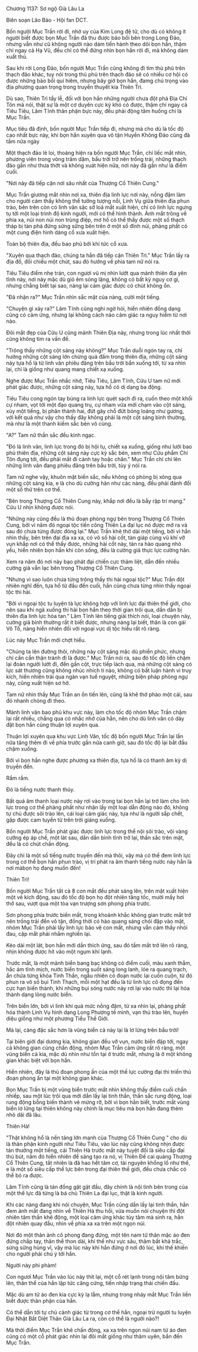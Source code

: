 




Chương 1137: Sơ ngộ Già Lâu La


Biên soạn Lão Bảo - Hội fan DCT.

Bốn người Mục Trần rời đi, nhờ uy của Kim Long đệ tử, cho dù có không ít người biết được bọn Mục Trần đã thu được bảo bối bên trong Long Đảo, nhưng vẫn như cũ không người nào dám tiến hành theo dõi bọn hắn, thậm chí ngay cả Hạ Vũ, đều chỉ có thể đứng nhìn bọn hắn rời đi, mà không dám xuất thủ.

Sau khi rời Long Đảo, bốn người Mục Trần cũng không đi tìm thủ phủ trên thạch đảo khác, tuy nói trong thủ phủ trên thạch đảo sẽ có nhiều cơ hội có được những bảo bối quí hiêm, nhưng bây giờ bọn hắn, đamg chú trọng vào địa phương quan trọng trong truyền thuyết kia Thiên Trì.

Dù sao, Thiên Trì tẩy lễ, đối với bọn hắn những người chưa đột phá Địa Chí Tôn mà nói, thật sự là một cơ duyên cực kỳ khó có được, thậm chí ngay cả Tiêu Tiêu, Lâm Tĩnh thân phận bực này, đều phải động tâm huống chi là Mục Trần.

Mục tiêu đã định, bốn người Mục Trần tiếp đi, nhưng mà cho dù là tốc độ cao nhất bực này, khi bọn hắn xuyên qua vô tận Huyền Không Đảo cũng đã tầm nửa ngày

Một thạch đảo lẻ loi, thoáng hiện ra bốn người Mục Trần, chỉ liếc mắt nhìn, phương viên trong vòng trăm dặm, bầu trời trở nên trống trải, những thạch đảo gần như thưa thớt và không xuát hiện nữa, nơi này đã gần như là điểm cuối.

"Nơi này đã tiếp cận nơi sâu nhất của Thượng Cổ Thiên Cung."

Mục Trần giương mắt nhìn nơi xa, thiên địa linh lực nơi này, nồng đậm làm cho người cảm thấy không thể tưởng tượng nổi, Linh Vụ giữa thiên địa phun trào, bên trên còn có linh vân sặc sỡ loá mắt xuất hiện, chỉ có linh lực ngưng tụ tới một loại trình độ kinh người, mới có thể hình thành. Ánh mắt trông về phía xa, núi non núi non trùng điệp, mơ hồ có thể thấy được một số thạch tháp bị tàn phá đứng sừng sững bên trên ở một số đỉnh núi, phảng phất có một cung điện hình dáng cổ xưa xuất hiện.

Toàn bộ thiên địa, đều bao phủ bởi khí tức cổ xưa.

"Xuyên qua thạch đảo, chúng ta hẳn đã tiếp cận Thiên Trì." Mục Trần lấy ra địa đồ, đối chiếu một chút, sau đó hướng về phía tam nữ nói ra.

Tiêu Tiêu điểm nhẹ trán, con ngươi vũ mị nhìn lướt qua mảnh thiên địa yên tĩnh này, nơi này mặc dù gió êm sóng lặng, không có bất kỳ nguy cơ gì, nhưng chẳng biết tại sao, nàng lại cảm giác được có chút không ổn.

"Đã nhận ra?" Mục Trần nhìn sắc mặt của nàng, cười một tiếng.

"Chuyện gì xảy ra?" Lâm Tĩnh cũng nghi ngờ hỏi, hiển nhiên đồng dạng cũng có cảm ứng, nhưng lại không cách nào cảm giác ra nguy hiểm từ nơi nào.

Đôi mắt đẹp của Cửu U cũng mảnh Thiên Địa này, nhưng trong lúc nhất thời cũng không tìm ra vấn đề.

"Trông thấy những cột sáng này không?" Mục Trần duỗi ngón tay ra, chỉ hướng những cột sáng lớn chừng quả đấm trong thiên địa, những cột sáng này tựa hồ là từ linh vân phiêu đãng trên bầu trời bắn xuống tới, từ xa nhìn lại, chỉ là giống như quang mang chiết xạ xuống.

Nghe được Mục Trần nhắc nhở, Tiêu Tiêu, Lâm Tĩnh, Cửu U tam nữ mới phát giác được, những cột sáng này, tựa hồ có dị dạng ba động.

Tiêu Tiêu cong ngón tay búng ra linh lực quét sạch đi ra, cuốn theo một khối cự nham, vọt tới một đạo quang trụ, cự nham vừa mới chạm vào cột sáng, xùy một tiếng, bị phân thành hai, đứt gãy chỗ đứt bóng loáng như gương, với kết quả như vậy cho thấy đây không phải là một cột sáng bình thường, mà như là một thanh kiếm sắc bén vô cùng.

"A?" Tam nữ thần sắc đều kinh ngạc.

"Đó là linh vân, linh lực trong đó bị hội tụ, chiết xạ xuống, giống như lưới bao phủ thiên địa, những cột sáng này cực kỳ sắc bén, xem như Cửu phẩm Chí Tôn đụng tới, đều phải mất đi cánh tay hoặc chân." Mục Trần chỉ chỉ lên những linh vân đang phiêu đãng trên bầu trời, tùy ý nói ra.

Tam nữ nghe vậy, khuôn mặt biến sắc, nếu không có phòng bị xông qua những cột sáng kia, e là cho dù cường hãn như các nàng, đều phải đánh đổi một số thứ trên cơ thể.

"Bên trong Thượng Cổ Thiên Cung này, khắp nơi đều là bẫy rập trí mạng." Cửu U nhịn không được nói.

"Những này cũng đều là thủ đoạn phòng ngự bên trong Thượng Cổ Thiên Cung, bởi vì năm đó ngoại tộc tiến công Thiên La đại lục nó được mở ra và sau đó chưa từng được đóng lại." Mục Trần khẽ thở dài một tiếng, bởi vì hắn nhìn thấy, bên trên đại địa xa xa, có vô số hài cốt, tàn giáp cùng vũ khí vỡ vụn khắp nơi có thể thấy được, những hài cốt này, tản ra hào quang nhỏ yếu, hiển nhiên bọn hắn khi còn sống, đều là cường giả thực lực cường hãn.

Xem ra năm đó nơi này bạo phát đại chiến cực thảm liệt, dẫn đến nhiều cường giả vẫn lạc bên trong Thượng Cổ Thiên Cung.

"Nhưng vì sao luôn chưa từng trông thấy thi hài ngoại tộc?" Mục Trần đột nhiên nghĩ đến, tựa hồ từ đầu đến cuối, hắn cũng chưa từng nhìn thấy ngoại tộc thi hài.

"Bởi vì ngoại tộc tu luyện tà lực không hợp với linh lực đại thiên thế giới, cho nên sau khi ngã xuống thi hài bọn hắn theo thời gian trôi qua, dần dần bị thiên địa linh lực hòa tan." Lâm Tĩnh lên tiếng giải thích nói, loại chuyện này, cường giả bình thường rất ít biết được, nhưng nàng lại biết, thân là con gái Võ Tổ, nàng hiển nhiên đối với ngoại vực dị tộc hiểu rất rõ ràng.

Lúc này Mục Trần mới chợt hiểu.

"Chúng ta lên đường thôi, những này cột sáng mặc dù phiền phức, nhưng chỉ cần cẩn thận tránh đi là được." Mục Trần nói ra, sau đó tốc độ liền chậm lại đoàn người lướt đi, đến gần cột, trực tiếp lách qua, mà những cột sáng có lực sát thương cũng không nhúc nhích tí nào, không có bất luận hành vi truy kích, hiển nhiên trải qua ngàn vạn tuế nguyệt, những biện pháp phòng ngự này, cũng xuất hiện sơ hở.

Tam nữ nhìn thấy Mục Trần an ổn tiến lên, cũng là khẽ thở phào một cái, sau đó nhanh chóng đi theo.

Mảnh linh vân bao phủ khu vực này, làm cho tốc độ nhóm Mục Trần chậm lại rất nhiều, chẳng qua có nhắc nhở của hắn, nên cho dù linh vân có dày đặt bọn hắn cũng thuận lợi xuyên qua.

Thuận lợi xuyên qua khu vực Linh Văn, tốc độ bốn người Mục Trần lại lần nữa tăng thêm đi về phía trước gần nửa canh giờ, sau đó tốc độ lại bắt đầu chậm xuống.

Bởi vì bọn hắn nghe được phương xa thiên địa, tựa hồ là có thanh âm kỳ dị truyền đến.

Rầm rầm.

Đó là tiếng nước thanh thúy.

Bất quá âm thanh loại nước này rơi vào trong tai bọn hắn lại trở làm cho linh lực trong cơ thể phảng phất như nhận lấy một loại dẫn động nào đó, không tự chủ được sôi trào lên, cái loại cảm giác này, tựa như là người sắp chết, gặp được cam tuyền từ trên trời giáng xuống.

Bốn người Mục Trần phát giác được linh lực trong thể nội sôi trào, vội vàng cưỡng ép áp chế, một lát sau, dần dần bình tĩnh trở lại, thần sắc trên mặt, đều là có chút chấn động.

Đây chỉ là một số tiếng nước truyền đến mà thôi, vậy mà có thể đem linh lực trong cơ thể bọn hắn phun trào, vị trí phát ra âm thanh tiếng nước này hẳn là nơi màbọn họ đang muốn đến!

Thiên Trì!

Bốn người Mục Trần tất cả 8 con mắt đều phát sáng lên, trên mặt xuất hiện một vẻ kích động, sau đó tốc độ bọn họ đột nhiên tăng tốc, mười mấy hơi thở sau, vượt qua một tòa vạn trượng sơn phong phía trước.

Sơn phong phía trước biến mất, trong khoảnh khắc không gian trước mắt trở nên trống trải đến vô tận, đồng thời có hào quang sáng chói đập vào mặt, nhóm Mục Trần phải lấy linh lực bảo vệ con mắt, nhưng vẫn cảm thấy nhói đau, cặp mắt phải nhắm nghiền lại.

Kéo dài một lát, bọn hắn mới dần thích ứng, sau đó tầm mắt trở lên rõ ràng, nhịn không được hít vào một ngụm khí lạnh.

Trước mắt, là một mảnh biển bang bạc không có điểm cuối, màu xanh thẳm, hắc ám tĩnh mịch, nước biển trong suốt sáng long lanh, lóe ra quang trạch, ẩn chứa từng khỏa Tinh Thần, ngẫu nhiên có đoạn nước lại cuồn cuộn, từ đó phun ra vô số bụi Tinh Thạch, mỗi một hạt đều là từ linh lực cô đọng đến cực hạn biến thành, khi những bụi sóng nước này rơi lại vào nước thì lại hóa thành dạng lỏng nước biển.

Trên biển lớn, bởi vì linh khí quá mức nồng đậm, từ xa nhìn lại, phảng phất hóa thành Linh Vụ hình dạng Long Phượng tề minh, vạn thú trào lên, huyền diệu giống như một phương Tiểu Thế Giới.

Mà lại, càng đặc sắc hơn là vũng biển cả này lại là lơ lửng trên bầu trời!

Tại biên giới đại dương kia, không gian đều vỡ vụn, nước biển đập tới, ngay cả không gian cũng chấn động, nhóm Mục Trần cảm ứng rất rõ ràng, một vũng biển cả kia, mặc dù nhìn như tồn tại ở trước mắt, nhưng là ở một không gian khác biệt với bọn hắn.

Hiển nhiên, đây là thủ đoạn phong ấn của một thế lực cường đại thi triển thủ đoạn phong ấn tại một không gian khác.

Bọn Mục Trần bị một vũng biển trước mắt nhìn không thấy điểm cuối chấn nhiếp, sau một lúc trôi qua mới dần lấy lại tinh thần, thần sắc rung động, loại rung động bỗng biến thành vẻ mừng rỡ, bởi vì bọn hắn biết, trước mắt vùng biển lơ lửng tại thiên không này chính là mục tiêu mà bọn hắn đang thèm nhỏ dãi đã lâu.

Thiên Hà!

"Thật không hổ là nền tảng lớn mạnh của Thượng Cổ Thiên Cung " cho dù là thân phận kinh người như Tiêu Tiêu, vào lúc này cũng không nhịn được tán thưởng một tiếng, cái Thiên Hà trước mắt này tuyệt đối là siêu cấp đại thủ bút, năm đó hiển nhiên để sáng tạo ra nó, vị Thiên Đế cai quảng Thượng Cổ Thiên Cung, tất nhiên là đã hao hết tâm cơ, tài nguyên khổng lồ như thế, e là một số siêu cấp thế lực bên trong đại thiên thế giới, đều chưa chắc có thể bỏ ra được.

Lâm Tĩnh cũng là tán đồng gật gật đầu, đây chính là nội tình bên trong của một thế lực đã từng là bá chủ Thiên La đại lục, thật là kinh người.

Khi các nàng đang khi nói chuyện, Mục Trần cũng dần lấy lại tinh thần, hắn đem ánh mắt đang nhìn về Thiên Hà thu hồi, vừa muốn nói chuyện thì đột nhiên tâm thần khẽ động, một loại cảm ứng khác tùy tâm mà sinh ra, hắn đột nhiên quay đầu, nhìn về phía xa xa trên một ngọn núi.

Nơi đó một thân ảnh cô phong đang đứng, một tên nam tử thân mặc áo đen đứng chắp tay, thân thể thon dài, khí thế như vực sâu, thâm bất khả trắc, sừng sững hùng vĩ, vậy mà lúc này khi hắn đứng ở nơi đó lúc, khí thế khiến cho người phải chú ý tới hắn.

Người này phi phàm!

Con ngươi Mục Trần vào lúc này thít lại, một cỗ rét lạnh trong nội tâm bừng lên, thân thể của hắn lập tức căng cứng, tiến nhập trạng thái chiến đấu.

Mặc dù am tử áo đen kia cực kỳ lạ lẫm, nhưng trong nháy mắt Mục Trần liền biết được thân phận của hắn.

Có thể dẫn tới tự chủ cảnh giác từ trong cơ thể hắn, ngoại trừ người tu luyện Đại Nhật Bất Diệt Thân Già Lâu La ra, còn có thể là người nào?!

Mà thời điểm Mục Trần khẽ chấn động, xa xa trên ngọn núi nam tử áo đen cũng có một cỗ phát giác nhìn lại đôi mắt giống như thâm uyên, bắn đến Mục Trần.




